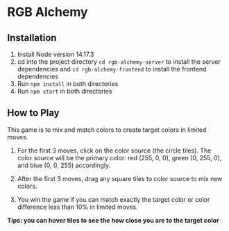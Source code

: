 # RGB Alchemy #

## Installation ##
1. Install Node version 14.17.3
2. cd into the project directory `cd rgb-alchemy-server` to install the server dependencies and `cd rgb-alchemy-frontend` to install the frontend dependencies
3. Run `npm install` in both directories
4. Run `npm start` in both directories

## How to Play ##
This game is to mix and match colors to create target colors in limited moves.

1. For the first 3 moves, click on the color source (the circle tiles). The color source will be the primary color: red (255, 0, 0), green (0, 255, 0), and blue (0, 0, 255) accordingly.

2. After the first 3 moves, drag any square tiles to color source to mix new colors.

3. You win the game if you can match exactly the target color or color difference less than 10% in limited moves

**Tips: you can hover tiles to see the how close you are to the target color**
